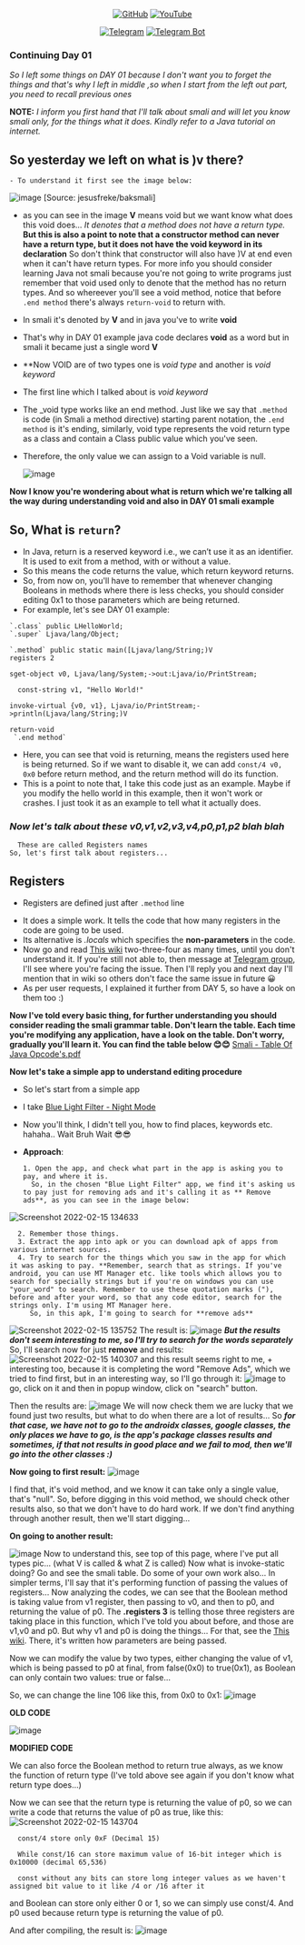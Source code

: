 <p align="center">
<a href="https://github.com/AbhiTheModder"><img title="GitHub" src="https://img.shields.io/badge/Abhi-TheModder-brightgreen?style=for-the-badge&logo=github"></a>
<a href="https://www.youtube.com/channel/UCtBILuQgvXHPfvOUdcmMS2Q"><img title="YouTube" src="https://img.shields.io/badge/YouTube-Abhi The MØÐÐĒR-red?style=for-the-badge&logo=Youtube"></a>
</p>

<p align="center">
<a href="https://t.me/joinchat/xP-wW-A5mIBmMjY1"><img title="Telegram" src="https://img.shields.io/badge/Telegram-black?style=for-the-badge&logo=Telegram"></a>
<a href="https://t.me/Mods_byAbhi_demandbot"><img title="Telegram Bot" src="https://img.shields.io/badge/Telegram-bot-black?style=for-the-badge&logo=Telegram_bot"></a></p>

### Continuing Day 01

_So I left some things on DAY 01 because I don't want you to forget the things and that's why I left in middle ,so when I start from the left out part, you need to recall previous ones_ 

**NOTE:** _I inform you first hand that I'll talk about smali and will let you know smali only, for the things what it does. Kindly refer to a Java tutorial on internet._

## So yesterday we left on what is )v there?
    - To understand it first see the image below:
      
![image](https://user-images.githubusercontent.com/85984486/154000523-038e79b5-bc7d-4593-b1c1-5b3795368c42.png)
[Source: jesusfreke/baksmali]

  - as you can see in the image **V** means void but we want know what does this void does...
_It denotes that a method does not have a return type._ **But this is also a point to note that a constructor method can never have a return type, but it does not have the void keyword in its declaration** So don't think that constructor will also have )V at end even when it can't have return types. For more info you should consider learning Java not smali because you're not going to write programs just remember that void used only to denote that the method has no return types. And so whereever you'll see a void method, notice that before `.end method` there's always `return-void` to return with.
  - In smali it's denoted by **V** and in java you've to write **void**
  - That's why in DAY 01 example java code declares **void** as a word but in smali it became just a single word **V**

  - **Now VOID are of two types one is _void type_ and another is _void keyword_
  - The first line which I talked about is _void keyword_ 
  - The _void type works like an end method. Just like we say that `.method` is code (in Smali a method directive) starting parent notation, the `.end method` is it's ending,  similarly, void type represents the void return type as a class and contain a Class<Void> public value which you've seen.
  - Therefore, the only value we can assign to a Void variable is null.


      ![image](https://user-images.githubusercontent.com/85984486/154001045-aaf56369-fc0f-4157-a18f-3991e90ddc85.png) 

**Now I know you're wondering about what is return which we're talking all the way during understanding void and also in DAY 01 smali example**
## So, What is `return`?
   - In Java, return is a reserved keyword i.e., we can’t use it as an identifier. It is used to exit from a method, with or without a value.
   - So this means the code returns the value, which return keyword returns.
   - So, from now on, you'll have to remember that whenever changing Booleans in methods where there is less checks, you should consider editing 0x1 to those parameters which are being returned. 
   - For example, let's see DAY 01 example:

    `.class` public LHelloWorld;
    `.super` Ljava/lang/Object;

    `.method` public static main([Ljava/lang/String;)V
    registers 2

    sget-object v0, Ljava/lang/System;->out:Ljava/io/PrintStream;

      const-string v1, "Hello World!"

    invoke-virtual {v0, v1}, Ljava/io/PrintStream;->println(Ljava/lang/String;)V

    return-void
     `.end method`

   - Here, you can see that void is returning, means the registers used here is being returned. So if we want to disable it, we can add `const/4 v0, 0x0` before return method, and the return method will do its function.
   - This is a point to note that, I take this code just as an example. Maybe if you modify the hello world in this example, then it won't work or crashes. I just took it as an example to tell what it actually does.

### _Now let's talk about these v0,v1,v2,v3,v4,p0,p1,p2 blah blah_
      These are called Registers names
    So, let's first talk about registers...

## Registers
   - Registers are defined just after `.method` line
   * It does a simple work. It tells the code that how many registers in the code are going to be used.
   * Its alternative is _.locals_ which specifies the **non-parameters** in the code.
   * Now go and read <a href="https://github.com/JesusFreke/smali/wiki/Registers"> This wiki</a> two-three-four as many times, until you don't understand it. If you're still not able to, then message at <a href="https://t.me/ReverseEngineering0">Telegram group</a>, I'll see where you're facing the issue. Then I'll reply you and next day I'll mention that in wiki so others don't face the same issue in future 😀
   * As per user requests, I explained it further from DAY 5, so have a look on them too :)

**Now I've told every basic thing, for further understanding you should consider reading the smali grammar table. Don't learn the table. Each time you're modifying any application, have a look on the table. Don't worry, gradually you'll learn it. You can find the table below 😊😊**
[Smali - Table Of Java Opcode's.pdf](https://github.com/AbhiTheModder/understand-smali/files/8066835/Smali.-.Table.Of.Java.Opcode.s.pdf)

**Now let's take a simple app to understand editing procedure**
   * So let's start from a simple app 
   - I take <a href="https://apkpure.com/blue-light-filter-night-mode/com.eyefilter.nightmode.bluelightfilter">Blue Light Filter - Night Mode</a>
   - Now you'll think, I didn't tell you, how to find places, keywords etc. hahaha.. Wait Bruh Wait 😎😎

   - **Approach**:
      
         1. Open the app, and check what part in the app is asking you to pay, and where it is.
           So, in the chosen "Blue Light Filter" app, we find it's asking us to pay just for removing ads and it's calling it as ** Remove ads**, as you can see in the image below:

![Screenshot 2022-02-15 134633](https://user-images.githubusercontent.com/85984486/154020916-f0ab00a0-34a4-40c2-b253-0d2d9bafecc7.png)

      2. Remember those things. 
      3. Extract the app into apk or you can download apk of apps from various internet sources.
      4. Try to search for the things which you saw in the app for which it was asking to pay. **Remember, search that as strings. If you've android, you can use MT Manager etc. like tools which allows you to search for specially strings but if you're on windows you can use "your_word" to search. Remember to use these quotation marks ("), before and after your word, so that any code editor, search for the strings only. I'm using MT Manager here.
         So, in this apk, I'm going to search for **remove ads** 
![Screenshot 2022-02-15 135752](https://user-images.githubusercontent.com/85984486/154022556-1040d79a-071e-4a44-b2ed-673c9210a09f.png)
The result is:
![image](https://user-images.githubusercontent.com/85984486/154022653-a8d6e30d-dc23-4c89-b9c6-9f8f0a63da92.png)
_**But the results don't seem interesting to me, so I'll try to search for the words separately**_
So, I'll search now for just **remove** and results:
![Screenshot 2022-02-15 140307](https://user-images.githubusercontent.com/85984486/154023322-cbca00ca-b2e6-4309-a38b-9dea330e3597.png)
and this result seems right to me, + interesting too, because it is completing the word "Remove Ads", which we tried to find first, but in an interesting way, so I'll go through it:
![image](https://user-images.githubusercontent.com/85984486/154023833-1a03e9a9-f99a-423f-9e4d-a1aeffc739c3.png)
to go, click on it and then in popup window, click on "search" button.

Then the results are:
![image](https://user-images.githubusercontent.com/85984486/154024094-aa73b928-667b-49dd-8850-cd3797ee9ba9.png)
We will now check them we are lucky that we found just two results, but what to do when there are a lot of results... So _**for that case, we have not to go to the androidx classes, google classes, the only places we have to go, is the app's package classes results and sometimes, if that not results in good place and we fail to mod, then we'll go into the other classes :)**_

**Now going to first result:**
![image](https://user-images.githubusercontent.com/85984486/154024799-bf55757d-eddf-42db-b563-b31031e9d50f.png)

I find that, it's void method, and we know it can take only a single value, that's "null". So, before digging in this void method, we should check other results also, so that we don't have to do hard work. If we don't find anything through another result, then we'll start digging...

**On going to another result:**
 
![image](https://user-images.githubusercontent.com/85984486/154025351-32585999-a626-4a80-a776-b8310a7c21f9.png)
Now to understand this, see top of this page, where I've put all types pic... (what V is called & what Z is called)
Now what is invoke-static doing? Go and see the smali table. Do some of your own work also...
In simpler terms, I'll say that it's performing function of passing the values of registers...
Now analyzing the codes, we can see that the Boolean method is taking value from v1 register, then passing to v0, and then to p0, and returning the value of p0.
The **.registers 3** is telling those three registers are taking place in this function, which I've told you about before, and those are v1,v0 and p0. But why v1 and p0 is doing the things... For that, see the <a href="https://github.com/JesusFreke/smali/wiki/Registers"> This wiki</a>. There, it's written how parameters are being passed.

Now we can modify the value by two types, either changing the value of v1, which is being passed to p0 at final, from false(0x0) to true(0x1), as Boolean can only contain two values: true or false...

So, we can change the line 106 like this, from 0x0 to 0x1:
![image](https://user-images.githubusercontent.com/85984486/154027286-4dd6e2f0-241d-4af8-b4b8-dab8ac5062ff.png)

**OLD CODE**

![image](https://user-images.githubusercontent.com/85984486/154027229-53b07d2b-c5c9-4659-b8b0-765868d61ead.png)

**MODIFIED CODE**

We can also force the Boolean method to return true always, as we know the function of return type (I've told above see again if you don't know what return type does...)

Now we can see that the return type is returning the value of p0, so we can write a code that returns the value of p0 as true, like this:
![Screenshot 2022-02-15 143704](https://user-images.githubusercontent.com/85984486/154031478-015eb2dd-6854-422a-baa8-90b498356291.png)

      const/4 store only 0xF (Decimal 15)

      While const/16 can store maximum value of 16-bit integer which is 0x10000 (decimal 65,536)

      const without any bits can store long integer values as we haven't assigned bit value to it like /4 or /16 after it

and Boolean can store only either 0 or 1, so we can simply use const/4. And p0 used because return type is returning the value of p0.

And after compiling, the result is:
![image](https://user-images.githubusercontent.com/85984486/154032197-8dd17c91-23df-48d3-8b7c-b2c4db22aa8f.png)

